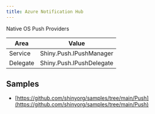 ```yaml
---
title: Azure Notification Hub
---
```


Native OS Push Providers


|Area|Value|
|----|-----|
|Service|Shiny.Push.IPushManager|
|Delegate|Shiny.Push.IPushDelegate|


## Samples

* [https://github.com/shinyorg/samples/tree/main/Push](https://github.com/shinyorg/samples/tree/main/Push)

